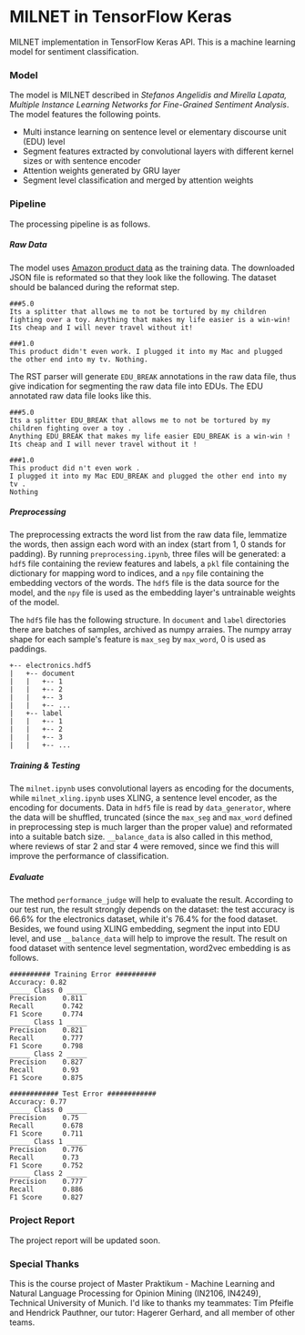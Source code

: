 # MILNET in TensorFlow Keras
MILNET implementation in TensorFlow Keras API. This is a machine learning model for sentiment classification.



### Model

The model is MILNET described in _Stefanos Angelidis and Mirella Lapata, Multiple Instance Learning Networks for Fine-Grained Sentiment Analysis_. The model features the following points.

- Multi instance learning on sentence level or elementary discourse unit (EDU) level
- Segment features extracted by convolutional layers with different kernel sizes or with sentence encoder
- Attention weights generated by GRU layer
- Segment level classification and merged by attention weights



### Pipeline

The processing pipeline is as follows.

##### Raw Data

The model uses [Amazon product data](http://jmcauley.ucsd.edu/data/amazon/) as the training data. The downloaded JSON file is reformated so that they look like the following. The dataset should be balanced during the reformat step.

```
###5.0
Its a splitter that allows me to not be tortured by my children fighting over a toy. Anything that makes my life easier is a win-win! Its cheap and I will never travel without it!

###1.0
This product didn't even work. I plugged it into my Mac and plugged the other end into my tv. Nothing.
```

The RST parser will generate `EDU_BREAK` annotations in the raw data file, thus give indication for segmenting the raw data file into EDUs. The EDU annotated raw data file looks like this.

```
###5.0
Its a splitter EDU_BREAK that allows me to not be tortured by my children fighting over a toy .
Anything EDU_BREAK that makes my life easier EDU_BREAK is a win-win !
Its cheap and I will never travel without it !

###1.0
This product did n't even work .
I plugged it into my Mac EDU_BREAK and plugged the other end into my tv .
Nothing
```

##### Preprocessing

The preprocessing extracts the word list from the raw data file, lemmatize the words, then assign each word with an index (start from 1, 0 stands for padding). By running `preprocessing.ipynb`, three files will be generated: a `hdf5` file containing the review features and labels, a `pkl` file containing the dictionary for mapping word to indices, and a `npy` file containing the embedding vectors of the words. The `hdf5` file is the data source for the model, and the `npy` file is used as the embedding layer's untrainable weights of the model.

The `hdf5` file has the following structure. In `document` and `label` directories there are batches of samples, archived as numpy arraies. The numpy array shape for each sample's feature is `max_seg` by `max_word`, 0 is used as paddings.

```
+-- electronics.hdf5
|	+-- document
|	|	+-- 1
|	|	+-- 2
|	|	+-- 3
|	|	+-- ...
|	+-- label
|	|	+-- 1
|	|	+-- 2
|	|	+-- 3
|	|	+-- ...
```

##### Training & Testing

The `milnet.ipynb` uses convolutional layers as encoding for the documents, while `milnet_xling.ipynb` uses XLING, a sentence level encoder, as the encoding for documents. Data in `hdf5` file is read by `data_generator`, where the data will be shuffled, truncated (since the `max_seg` and `max_word` defined in preprocessing step is much larger than the proper value) and reformated into a suitable batch size. `__balance_data` is also called in this method, where reviews of star 2 and star 4 were removed, since we find this will improve the performance of classification.

##### Evaluate

The method `performance_judge` will help to evaluate the result. According to our test run, the result strongly depends on the dataset: the test  accuracy is 66.6% for the electronics dataset, while it's 76.4% for the food dataset. Besides, we found using XLING embedding, segment the input into EDU level, and use `__balance_data` will help to improve the result. The result on food dataset with sentence level segmentation, word2vec embedding is as follows.

```
########## Training Error ##########
Accuracy: 0.82
_____ Class 0 _____
Precision	 0.811
Recall		 0.742
F1 Score	 0.774
_____ Class 1 _____
Precision	 0.821
Recall		 0.777
F1 Score	 0.798
_____ Class 2 _____
Precision	 0.827
Recall		 0.93
F1 Score	 0.875

############ Test Error ############
Accuracy: 0.77
_____ Class 0 _____
Precision	 0.75
Recall		 0.678
F1 Score	 0.711
_____ Class 1 _____
Precision	 0.776
Recall		 0.73
F1 Score	 0.752
_____ Class 2 _____
Precision	 0.777
Recall		 0.886
F1 Score	 0.827
```



### Project Report

The project report will be updated soon.



### Special Thanks

This is the course project of Master Praktikum - Machine Learning and Natural Language Processing for Opinion Mining (IN2106, IN4249), Technical University of Munich. I'd like to thanks my teammates: Tim Pfeifle and Hendrick Pauthner, our tutor: Hagerer Gerhard, and all member of other teams.